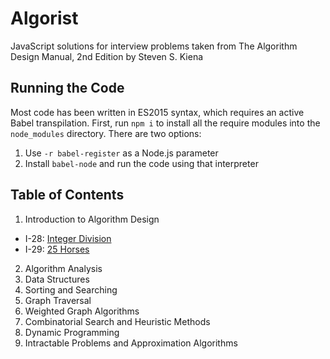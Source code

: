# Algorist
JavaScript solutions for interview problems taken from The Algorithm Design Manual, 2nd Edition by Steven S. Kiena

## Running the Code
Most code has been written in ES2015 syntax, which requires an active Babel transpilation. First, run `npm i` to install all the require modules into the `node_modules` directory. There are two options:
1. Use `-r babel-register` as a Node.js parameter
2. Install `babel-node` and run the code using that interpreter

## Table of Contents
1. Introduction to Algorithm Design
  - I-28: [Integer Division](https://github.com/chrswt/algorist/blob/master/src/1-28-integerDivision.js)
  - I-29: [25 Horses](https://github.com/chrswt/algorist/blob/master/src/1-29-25horses.js)
2. Algorithm Analysis
3. Data Structures
4. Sorting and Searching
5. Graph Traversal
6. Weighted Graph Algorithms
7. Combinatorial Search and Heuristic Methods
8. Dynamic Programming
9. Intractable Problems and Approximation Algorithms
